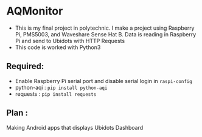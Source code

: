 # AQMonitor

- This is my final project in polytechnic. I make a project using Raspberry Pi, PMS5003, and Waveshare Sense Hat B. Data is reading in Raspberry Pi and send to Ubidots with HTTP Requests
- This code is worked with Python3

## Required:
- Enable Raspberry Pi serial port and disable serial login in <code>raspi-config</code>
- python-aqi : <code>pip install python-aqi</code>
- requests : <code>pip install requests</code>

## Plan :
Making Android apps that displays Ubidots Dashboard



